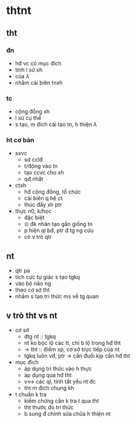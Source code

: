 # thtnt

## tht

### đn

- hđ vc có mục đích
- tính l sử xh
- của $\lambda$
- nhằm cải biên tnxh

### tc

- cộng đồng xh
- l sử cụ thể
- s tạo, m đích cải tạo tn, h thiện $\lambda$

### ht cơ bản

- sxvc
  - sd cclđ
  - t/động vào tn
  - tạo ccvc cho xh
  - qđ nhất
- ctxh
  - hđ cộng đồng, tổ chức
  - cải biên q hệ ct
  - thúc đẩy xh ptr
- thực n0, k/học
  - đặc biệt
  - $\odot$ đk nhân tạo gần giống tn
  - p hiện ql bđ, ptr đ tg ng cứu
  - có v trò qtr

## nt

- qtr pa
- tích cực tự giác s tạo tgkq
- vào bộ não ng
- theo cơ sở tht
- nhắm s tạo tri thức ms về tg quan

## v trò tht vs nt

- cơ sở
  - đtg nt :: tgkq
  - nt ko bộc lộ các tt, chỉ b lộ trong hđ tht
  - -> tht :: điểm xp, cơ sở trực tiếp của nt
  - tgkq luôn vđ, ptr -> cần đuổi kịp cần hđ tht
- mục đích
  - áp dụng tri thức vào h thực
  - áp dụng qua hđ tht
  - v$\leftrightarrow$ các ql, tính tất yếu nt đc
  - tht m đích chung kh
- t chuẩn k tra
  - kiểm chứng cần k tra t qua tht
  - tht thước đo tri thức
  - b sung đ chỉnh sửa chữa h thiện nt
